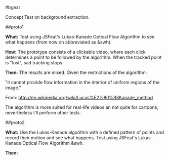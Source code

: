#bgext

Concept Test on background extraction.

##proto1

__What:__ Test using JSFeat's Lukas-Kanade Optical Flow Algorithm to see what happens (from now on abbreviated as &swh).

__How:__ The prototype consists of a clickable video, where each click determines a point to be followed by the algorithm. When the tracked point is "lost", sad tracking stops.

__Then:__ The results are mixed. Given the restrictions of the algorithm:

"it cannot provide flow information in the interior of uniform regions of the image."

From: http://en.wikipedia.org/wiki/Lucas%E2%80%93Kanade_method

The algorithm is more suited for real-life videos an not quite for cartoons, nevertheless I'll perform other tests.

##proto2

__What:__ Use the Lukas-Kanade algorithm with a defined pattern of points and record their motion and see what happens.  Test using JSFeat's Lukas-Kanade Optical Flow Algorithm &swh.

__Then:__ 
